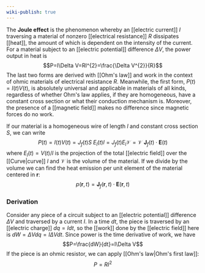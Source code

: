 ```yaml
---
wiki-publish: true
---
```

The **Joule effect** is the phenomenon whereby an [[electric current]] $I$ traversing a material of nonzero [[electrical resistance]] $R$ dissipates [[heat]], the amount of which is dependent on the intensity of the current. For a material subject to an [[electric potential]] difference $\Delta V$,  the power output in heat is
$$P=I\Delta V=RI^{2}=\frac{\Delta V^{2}}{R}$$
The last two forms are derived with [[Ohm's law]] and work in the context of ohmic materials of electrical resistance $R$. Meanwhile, the first form, $P(t)=I(t)V(t)$, is absolutely universal and applicable in materials of all kinds, regardless of whether Ohm's law applies, if they are homogeneous, have a constant cross section or what their conduction mechanism is. Moreover, the presence of a [[magnetic field]] makes no difference since magnetic forces do no work.

If our material is a homogeneous wire of length $l$ and constant cross section $S$, we can write
$$P(t)=I(t)V(t)=J_{f}(t)S\ E_{l}(t)l=J_{f}(t)E_{l}\mathcal{V}=\mathcal{V}\ \mathbf{J}_{f}(t)\cdot \mathbf{E}(t)$$
where $E_{l}(t)=V(t)/l$ is the projection of the total [[electric field]] over the [[Curve|curve]] $l$ and $\mathcal{V}$ is the volume of the material. If we divide by the volume we can find the heat emission per unit element of the material centered in $\mathbf{r}$:
$$p(\mathbf{r},t)=\mathbf{J}_{f}(\mathbf{r},t)\cdot \mathbf{E}(\mathbf{r},t)$$
### Derivation
Consider any piece of a circuit subject to an [[electric potential]] difference $\Delta V$ and traversed by a current $I$. In a time $dt$, the piece is traversed by an [[electric charge]] $dq=Idt$, so the [[work]] done by the [[electric field]] here is $dW=\Delta Vdq=I\Delta Vdt$. Since power is the time derivative of work, we have
$$P=\frac{dW}{dt}=I\Delta V$$
If the piece is an ohmic resistor, we can apply [[Ohm's law|Ohm's first law]]:
$$P=RI^{2}$$
